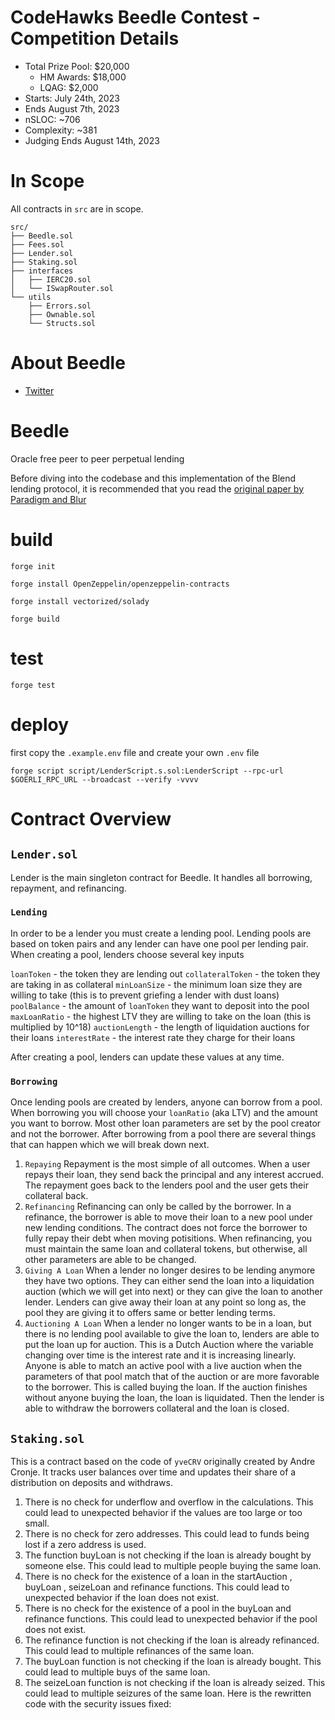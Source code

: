 # CodeHawks Beedle Contest - Competition Details

- Total Prize Pool: $20,000
  - HM Awards: $18,000
  - LQAG: $2,000
- Starts: July 24th, 2023
- Ends August 7th, 2023
- nSLOC: ~706
- Complexity: ~381
- Judging Ends August 14th, 2023

# In Scope

All contracts in `src` are in scope. 

```
src/
├── Beedle.sol
├── Fees.sol
├── Lender.sol
├── Staking.sol
├── interfaces
│   ├── IERC20.sol
│   └── ISwapRouter.sol
└── utils
    ├── Errors.sol
    ├── Ownable.sol
    └── Structs.sol
```

# About Beedle
- [Twitter](https://twitter.com/beedlefi)

# Beedle
Oracle free peer to peer perpetual lending

Before diving into the codebase and this implementation of the Blend lending protocol, it is recommended that you read the [original paper by Paradigm and Blur](https://www.paradigm.xyz/2023/05/blend#continuous-loans)

# build
`forge init`

`forge install OpenZeppelin/openzeppelin-contracts`

`forge install vectorized/solady`

`forge build`

# test
`forge test`

# deploy
first copy the `.example.env` file and create your own `.env` file

`forge script script/LenderScript.s.sol:LenderScript --rpc-url $GOERLI_RPC_URL --broadcast --verify -vvvv`

# Contract Overview

## `Lender.sol`

Lender is the main singleton contract for Beedle. It handles all borrowing, repayment, and refinancing.

### `Lending`

In order to be a lender you must create a lending pool. Lending pools are based on token pairs and any lender can have one pool per lending pair. When creating a pool, lenders choose several key inputs

`loanToken` - the token they are lending out
`collateralToken` - the token they are taking in as collateral
`minLoanSize` - the minimum loan size they are willing to take (this is to prevent griefing a lender with dust loans)
`poolBalance` - the amount of `loanToken` they want to deposit into the pool
`maxLoanRatio` - the highest LTV they are willing to take on the loan (this is multiplied by 10^18)
`auctionLength` - the length of liquidation auctions for their loans
`interestRate` - the interest rate they charge for their loans

After creating a pool, lenders can update these values at any time. 

### `Borrowing`

Once lending pools are created by lenders, anyone can borrow from a pool. When borrowing you will choose your `loanRatio` (aka LTV) and the amount you want to borrow. Most other loan parameters are set by the pool creator and not the borrower. After borrowing from a pool there are several things that can happen which we will break down next. 

1.  `Repaying`
Repayment is the most simple of all outcomes. When a user repays their loan, they send back the principal and any interest accrued. The repayment goes back to the lenders pool and the user gets their collateral back. 
2. `Refinancing`
Refinancing can only be called by the borrower. In a refinance, the borrower is able to move their loan to a new pool under new lending conditions. The contract does not force the borrower to fully repay their debt when moving potisitions. When refinancing, you must maintain the same loan and collateral tokens, but otherwise, all other parameters are able to be changed. 
3. `Giving A Loan`
When a lender no longer desires to be lending anymore they have two options. They can either send the loan into a liquidation auction (which we will get into next) or they can give the loan to another lender. Lenders can give away their loan at any point so long as, the pool they are giving it to offers same or better lending terms. 
4. `Auctioning A Loan`
When a lender no longer wants to be in a loan, but there is no lending pool available to give the loan to, lenders are able to put the loan up for auction. This is a Dutch Auction where the variable changing over time is the interest rate and it is increasing linearly. Anyone is able to match an active pool with a live auction when the parameters of that pool match that of the auction or are more favorable to the borrower. This is called buying the loan. If the auction finishes without anyone buying the loan, the loan is liquidated. Then the lender is able to withdraw the borrowers collateral and the loan is closed. 

## `Staking.sol`

This is a contract based on the code of `yveCRV` originally created by Andre Cronje. It tracks user balances over time and updates their share of a distribution on deposits and withdraws. 



1. There is no check for underflow and overflow in the calculations. This could lead to unexpected behavior if the values are too large or too small. 
 2. There is no check for zero addresses. This could lead to funds being lost if a zero address is used. 
 3. The function  buyLoan  is not checking if the loan is already bought by someone else. This could lead to multiple people buying the same loan. 
 4. There is no check for the existence of a loan in the  startAuction ,  buyLoan ,  seizeLoan  and  refinance  functions. This could lead to unexpected behavior if the loan does not exist. 
 5. There is no check for the existence of a pool in the  buyLoan  and  refinance  functions. This could lead to unexpected behavior if the pool does not exist. 
 6. The  refinance  function is not checking if the loan is already refinanced. This could lead to multiple refinances of the same loan. 
 7. The  buyLoan  function is not checking if the loan is already bought. This could lead to multiple buys of the same loan. 
 8. The  seizeLoan  function is not checking if the loan is already seized. This could lead to multiple seizures of the same loan. 
 Here is the rewritten code with the security issues fixed: